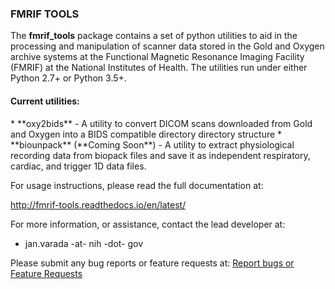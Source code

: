 <h3>FMRIF TOOLS</h3>

The **fmrif_tools** package contains a set of python utilities to aid in the processing and manipulation of scanner
data stored in the Gold and Oxygen archive systems at the Functional Magnetic Resonance Imaging Facility (FMRIF) at
the National Institutes of Health. The utilities run under either Python 2.7+ or Python 3.5+.

<h4>Current utilities:</h4>
* **oxy2bids** - A utility to convert DICOM scans downloaded from Gold and Oxygen into a BIDS compatible directory
  directory structure
* **biounpack** (**Coming Soon**) - A utility to extract physiological recording data from biopack files and save it
  as independent respiratory, cardiac, and trigger 1D data files.
  
For usage instructions, please read the full documentation at:

http://fmrif-tools.readthedocs.io/en/latest/
  
For more information, or assistance, contact the lead developer at: 

* jan.varada -at- nih -dot- gov

Please submit any bug reports or feature requests at: <a href="https://github.com/nih-fmrif/fmrif_tools/issues">Report bugs or Feature Requests</a>
